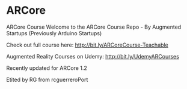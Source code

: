 # ARCore
ARCore Course
Welcome to the ARCore Course Repo - By Augmented Startups (Previously Arduino Startups)

Check out full course here:
http://bit.ly/ARCoreCourse-Teachable

Augmented Reality Courses on Udemy: 
http://bit.ly/UdemyARCourses

Recently updated for ARCore 1.2

Etited by RG from rcguerreroPort
